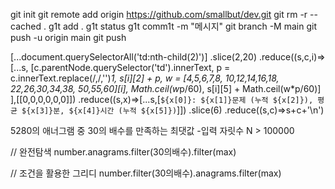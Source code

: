 git init
git remote add origin https://github.com/smallbut/dev.git
git rm -r --cached .
g1t add .
g1t status
g1t comm1t -m "메시지"
git branch -M main
git push -u origin main
git push

[...document.querySelectorAll('td:nth-child(2)')]
.slice(2,20)
.reduce((s,c,i)=>[...s,
			[c.parentNode.querySelector('td').innerText,
			 p = c.innerText.replace(/,/,'')*1,
			 s[i][2] + p,
			 w = [4,5,6,7,8,  10,12,14,16,18,  22,26,30,34,38,  50,55,60][i],
			 Math.ceil(w*p/60),
			 s[i][5] + Math.ceil(w*p/60)]
		],[[0,0,0,0,0,0]])
.reduce((s,x)=>[...s,[`${x[0]}: ${x[1]}문제 (누적 ${x[2]}), 평균 ${x[3]}분, ${x[4]}시간 (누적 ${x[5]})`]])
.slice(6)
.reduce((s,c)=>s+c+'\n')


5280의 애너그램 중 30의 배수를 만족하는 최댓값
-입력 자릿수 N > 100000

// 완전탐색
number.anagrams.filter(30의배수).filter(max)

// 조건을 활용한 그리디
number.filter(30의배수).anagrams.filter(max)